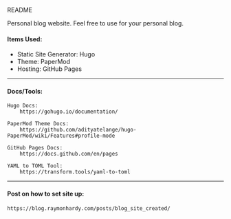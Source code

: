 README

Personal blog website. Feel free to use for your personal blog. 

#### Items Used:

- Static Site Generator: Hugo
- Theme: PaperMod
- Hosting: GitHub Pages

-----

#### Docs/Tools:

    Hugo Docs:
        https://gohugo.io/documentation/

    PaperMod Theme Docs: 
        https://github.com/adityatelange/hugo-PaperMod/wiki/Features#profile-mode

    GitHub Pages Docs:
        https://docs.github.com/en/pages

    YAML to TOML Tool:
        https://transform.tools/yaml-to-toml

-----

#### Post on how to set site up:

    https://blog.raymonhardy.com/posts/blog_site_created/